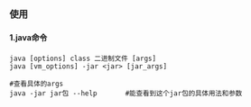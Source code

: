 ### 使用

#### 1.java命令
```shell
java [options] class 二进制文件 [args]
java [vm_options] -jar <jar> [jar_args]

#查看具体的args
java -jar jar包 --help       #能查看到这个jar包的具体用法和参数
```
